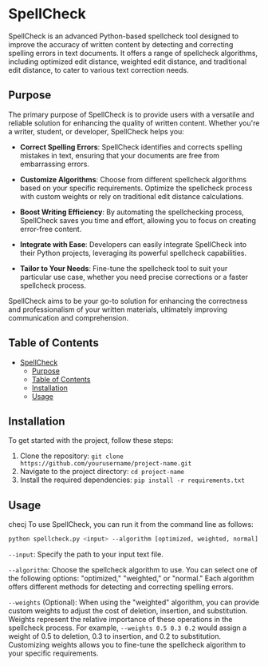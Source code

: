 # SpellCheck 
SpellCheck is an advanced Python-based spellcheck tool designed to improve the accuracy of written content by detecting and correcting spelling errors in text documents. It offers a range of spellcheck algorithms, including optimized edit distance, weighted edit distance, and traditional edit distance, to cater to various text correction needs.

## Purpose
The primary purpose of SpellCheck is to provide users with a versatile and reliable solution for enhancing the quality of written content. Whether you're a writer, student, or developer, SpellCheck helps you:

- **Correct Spelling Errors**: SpellCheck identifies and corrects spelling mistakes in text, ensuring that your documents are free from embarrassing errors.

- **Customize Algorithms**: Choose from different spellcheck algorithms based on your specific requirements. Optimize the spellcheck process with custom weights or rely on traditional edit distance calculations.

- **Boost Writing Efficiency**: By automating the spellchecking process, SpellCheck saves you time and effort, allowing you to focus on creating error-free content.

- **Integrate with Ease**: Developers can easily integrate SpellCheck into their Python projects, leveraging its powerful spellcheck capabilities.

- **Tailor to Your Needs**: Fine-tune the spellcheck tool to suit your particular use case, whether you need precise corrections or a faster spellcheck process.

SpellCheck aims to be    your go-to solution for enhancing the correctness and professionalism of your written materials, ultimately improving communication and comprehension.

## Table of Contents

- [SpellCheck](#spellcheck)
  - [Purpose](#purpose)
  - [Table of Contents](#table-of-contents)
  - [Installation](#installation)
  - [Usage](#usage)

## Installation

To get started with the project, follow these steps:

1. Clone the repository: `git clone https://github.com/yourusername/project-name.git`
2. Navigate to the project directory: `cd project-name`
3. Install the required dependencies: `pip install -r requirements.txt`

## Usage
checj
To use SpellCheck, you can run it from the command line as follows:



```bash
python spellcheck.py <input> --algorithm [optimized, weighted, normal] --weights
```

`--input`: Specify the path to your input text file.

`--algorithm`: Choose the spellcheck algorithm to use. You can select one of the following options: "optimized," "weighted," or "normal." Each algorithm offers different methods for detecting and correcting spelling errors.

`--weights` (Optional): When using the "weighted" algorithm, you can provide custom weights to adjust the cost of deletion, insertion, and substitution. Weights represent the relative importance of these operations in the spellcheck process. For example, `--weights 0.5 0.3 0.2` would assign a weight of 0.5 to deletion, 0.3 to insertion, and 0.2 to substitution. Customizing weights allows you to fine-tune the spellcheck algorithm to your specific requirements.